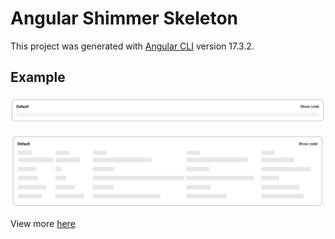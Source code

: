 # Angular Shimmer Skeleton

This project was generated with [Angular CLI](https://github.com/angular/angular-cli) version 17.3.2.

## Example

![alt text](image.png)

![alt text](image-1.png)

View more [here](https://angular-shimmer-skeleton.netlify.app)

